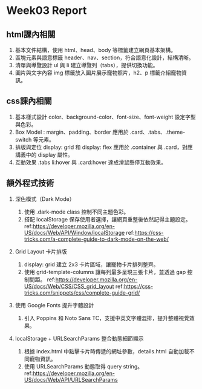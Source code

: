 # Week03 Report

## html課內相關

1. 基本文件結構，使用 html、head、body 等標籤建立網頁基本架構。
2. 區塊元素與語意標籤 header、nav、section，符合語意化設計，結構清晰。
3. 清單與導覽設計 ul 與 li 建立導覽列（tabs），提供切換功能。
4. 圖片與文字內容 img 標籤放入圖片展示寵物照片，h2、p 標籤介紹寵物資訊。

## css課內相關

1. 基本樣式設計 color、background-color、font-size、font-weight 設定字型與色彩。
2. Box Model : margin、padding、border 應用於 .card、.tabs、.theme-switch 等元素。
3. 排版與定位 display: grid 和 display: flex 應用於 .container 與 .card，對應講義中的 display 屬性。
4. 互動效果 .tabs li:hover 與 .card:hover 達成滑鼠懸停互動效果。

## 額外程式技術

1. 深色模式（Dark Mode）
   1. 使用 .dark-mode class 控制不同主題色彩。
   2. 搭配 localStorage 保存使用者選擇，讓網頁重整後依然記得主題設定。
   ref:https://developer.mozilla.org/en-US/docs/Web/API/Window/localStorage
   ref:https://css-tricks.com/a-complete-guide-to-dark-mode-on-the-web/

2. Grid Layout 卡片排版
   1. display: grid 建立 2x3 卡片區域，讓寵物卡片排列整齊。
   2. 使用 grid-template-columns 讓每列最多呈現三張卡片，並透過 gap 控制間距。
   ref:https://developer.mozilla.org/en-US/docs/Web/CSS/CSS_grid_layout
   ref:https://css-tricks.com/snippets/css/complete-guide-grid/

3. 使用 Google Fonts 提升字體設計
   1. 引入 Poppins 和 Noto Sans TC，支援中英文字體混排，提升整體視覺效果。

4. localStorage + URLSearchParams 整合動態細節顯示
   1. 根據 index.html 中點擊卡片時傳遞的網址參數，details.html 自動加載不同寵物資訊。
   2. 使用 URLSearchParams 動態取得 query string。
   ref:https://developer.mozilla.org/en-US/docs/Web/API/URLSearchParams